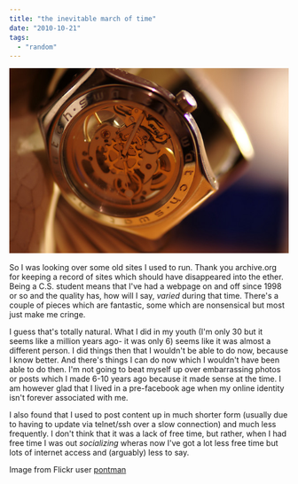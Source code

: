 ```yaml
---
title: "the inevitable march of time"
date: "2010-10-21"
tags: 
  - "random"
---
```


[![](/assets/img/watch.jpg "watch")](http://spurious-logic.net/the-inevitable-march-of-time)

So I was looking over some old sites I used to run. Thank you archive.org for keeping a record of sites which should have disappeared into the ether. Being a C.S. student means that I've had a webpage on and off since 1998 or so and the quality has, how will I say, _varied_ during that time. There's a couple of pieces which are fantastic, some which are nonsensical but most just make me cringe.

I guess that's totally natural. What I did in my youth (I'm only 30 but it seems like a million years ago- it was only 6) seems like it was almost a different person. I did things then that I wouldn't be able to do now, because I know better. And there's things I can do now which I wouldn't have been able to do then. I'm not going to beat myself up over embarrassing photos or posts which I made 6-10 years ago because it made sense at the time. I am however glad that I lived in a pre-facebook age when my online identity isn't forever associated with me.

I also found that I used to post content up in much shorter form (usually due to having to update via telnet/ssh over a slow connection) and much less frequently. I don't think that it was a lack of free time, but rather, when I had free time I was out _socializing_ wheras now I've got a lot less free time but lots of internet access and (arguably) less to say.

Image from Flickr user [pontman](http://www.flickr.com/photos/paulesson/)
